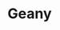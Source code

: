 ---
git: https://github.com/geany
logohandle: geany
sort: geany
title: Geany
twitter: https://x.com/GeanyIDE
website: https://www.geany.org/
---